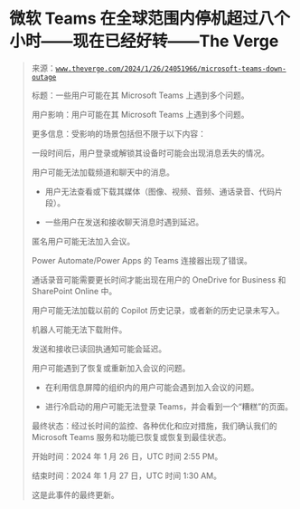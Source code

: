 <!--yml

类别：未分类。

日期：2024 年 5 月 27 日，15:13:51。

-->

# 微软 Teams 在全球范围内停机超过八个小时——现在已经好转——The Verge

> 来源：[`www.theverge.com/2024/1/26/24051966/microsoft-teams-down-outage`](https://www.theverge.com/2024/1/26/24051966/microsoft-teams-down-outage)
> 
> 标题：一些用户可能在其 Microsoft Teams 上遇到多个问题。
> 
> 用户影响：用户可能在其 Microsoft Teams 上遇到多个问题。
> 
> 更多信息：受影响的场景包括但不限于以下内容：
> 
> 一段时间后，用户登录或解锁其设备时可能会出现消息丢失的情况。
> 
> 用户可能无法加载频道和聊天中的消息。
> 
> - 用户无法查看或下载其媒体（图像、视频、音频、通话录音、代码片段）。
> 
> - 一些用户在发送和接收聊天消息时遇到延迟。
> 
> 匿名用户可能无法加入会议。
> 
> Power Automate/Power Apps 的 Teams 连接器出现了错误。
> 
> 通话录音可能需要更长时间才能出现在用户的 OneDrive for Business 和 SharePoint Online 中。
> 
> 用户可能无法加载以前的 Copilot 历史记录，或者新的历史记录未写入。
> 
> 机器人可能无法下载附件。
> 
> 发送和接收已读回执通知可能会延迟。
> 
> 用户可能遇到了恢复或重新加入会议的问题。
> 
> - 在利用信息屏障的组织内的用户可能会遇到加入会议的问题。
> 
> - 进行冷启动的用户可能无法登录 Teams，并会看到一个“糟糕”的页面。
> 
> 最终状态：经过长时间的监控、各种优化和应对措施，我们确认我们的 Microsoft Teams 服务和功能已恢复或恢复到最佳状态。
> 
> 开始时间：2024 年 1 月 26 日，UTC 时间 2:55 PM。
> 
> 结束时间：2024 年 1 月 27 日，UTC 时间 1:30 AM。
> 
> 这是此事件的最终更新。
